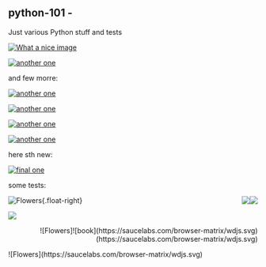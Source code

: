 python-101 - 
----------

Just various Python stuff and tests

[![What a nice image](http://s.cdpn.io/3/kiwi.svg)](http://css-tricks.com/using-svg/)



[![another one](http://www.petercollingridge.co.uk/sites/files/peter/hover1_css.svg)](http://www.petercollingridge.co.uk/data-visualisation/mouseover-effects-svgs)

and few morre:

[![another one](http://www.petercollingridge.co.uk/sites/files/peter/hover1_css.svg)](http://www.petercollingridge.co.uk/data-visualisation/mouseover-effects-svgs)

[![another one](http://www.petercollingridge.co.uk/sites/files/peter/hover2_onmouseover.svg)](http://www.petercollingridge.co.uk/data-visualisation/mouseover-effects-svgs)

[![another one](http://www.petercollingridge.co.uk/sites/files/peter/hover3_set_attribute.svg)](http://www.petercollingridge.co.uk/data-visualisation/mouseover-effects-svgs)

[![another one](http://www.petercollingridge.co.uk/sites/files/peter/hover4_ECMAScript.svg)](http://www.petercollingridge.co.uk/data-visualisation/mouseover-effects-svgs)

here sth new:

[![final one](http://extensa.pl/projekty/test.svg)](http://www.petercollingridge.co.uk/data-visualisation/mouseover-effects-svgs)

some tests:

<img style="float:right" src="https://saucelabs.com/browser-matrix/wdjs.svg" />

<div style="float: right"><img src="https://saucelabs.com/browser-matrix/wdjs.svg" /></div>

![Flowers](https://saucelabs.com/browser-matrix/wdjs.svg){.float-right}

<span class="float-right"><img src="https://saucelabs.com/browser-matrix/wdjs.svg" /></span>

<span style="float:right" markdown="1">
    ![book](https://saucelabs.com/browser-matrix/wdjs.svg)
</span>

<p align="right" markdown="1">
    ![Flowers](https://saucelabs.com/browser-matrix/wdjs.svg)
</p>

<span class="float-right" markdown="1">
    ![Flowers](https://saucelabs.com/browser-matrix/wdjs.svg)
</span>